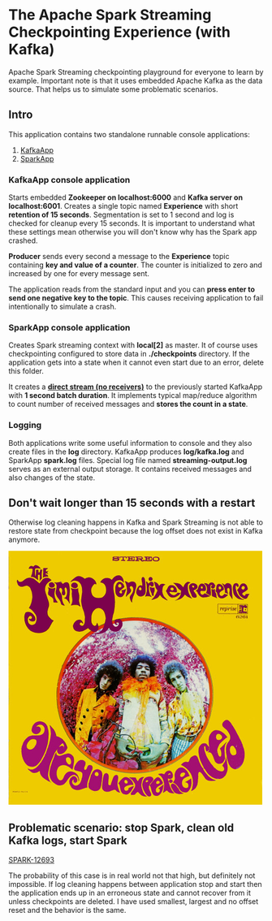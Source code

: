 # The Apache Spark Streaming Checkpointing Experience (with Kafka)
Apache Spark Streaming checkpointing playground for everyone to learn by example. Important note is that it uses
embedded Apache Kafka as the data source. That helps us to simulate some problematic scenarios.

## Intro

This application contains two standalone runnable console applications:

1. [KafkaApp](https://github.com/pygmalios/spark-checkpoint-experience/blob/master/src/main/scala/com/pygmalios/sparkCheckpointExperience/kafka/KafkaApp.scala)
2. [SparkApp](https://github.com/pygmalios/spark-checkpoint-experience/blob/master/src/main/scala/com/pygmalios/sparkCheckpointExperience/spark/SparkApp.scala)

### KafkaApp console application

Starts embedded **Zookeeper on localhost:6000** and **Kafka server on localhost:6001**. Creates a single topic named
**Experience** with short **retention of 15 seconds**. Segmentation is set to 1 second and log is checked for cleanup
every 15 seconds. It is important to understand what these settings mean otherwise you will don't know why has the Spark
app crashed.

**Producer** sends every second a message to the **Experience** topic containing **key and value of a counter**. The
counter is initialized to zero and increased by one for every message sent.

The application reads from the standard input and you can **press enter to send one negative key to the topic**. This
causes receiving application to fail intentionally to simulate a crash.

### SparkApp console application

Creates Spark streaming context with **local[2]** as master. It of course uses checkpointing configured to store data in
**./checkpoints** directory. If the application gets into a state when it cannot even start due to an error, delete this
folder.

It creates a [**direct stream (no receivers)**](http://spark.apache.org/docs/latest/streaming-kafka-integration.html#approach-2-direct-approach-no-receivers)
to the previously started KafkaApp with **1 second batch duration**. It implements typical map/reduce algorithm to count
number of received messages and **stores the count in a state**.
 
### Logging

Both applications write some useful information to console and they also create files in the **log** directory.
KafkaApp produces **log/kafka.log** and SparkApp **spark.log** files. Special log file named **streaming-output.log**
serves as an external output storage. It contains received messages and also changes of the state.
 
## Don't wait longer than 15 seconds with a restart
 
Otherwise log cleaning happens in Kafka and Spark Streaming is not able to restore state from checkpoint because the
log offset does not exist in Kafka anymore.

![The Jimmy Henrix Experience](Are_You_Experienced_-_US_cover-edit.jpg?raw=true)

## Problematic scenario: stop Spark, clean old Kafka logs, start Spark

[SPARK-12693](https://issues.apache.org/jira/browse/SPARK-12693)

The probability of this case is in real world not that high, but definitely not impossible. If log cleaning happens
between application stop and start then the application ends up in an erroneous state and cannot recover from it unless
checkpoints are deleted. I have used smallest, largest and no offset reset and the behavior is the same.